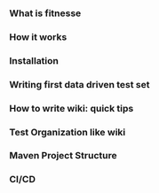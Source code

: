 ### What is fitnesse

### How it works

### Installation

### Writing first data driven test set

### How to write wiki: quick tips

### Test Organization like wiki

### Maven Project Structure

### CI/CD
